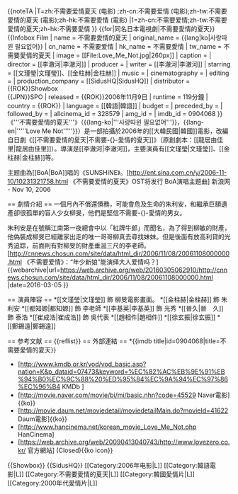 {{noteTA
|T=zh:不需要爱情夏天 (电影) ;zh-cn:不需要爱情 (电影);zh-tw:不需要愛情的夏天 (電影);zh-hk:不需要愛情 (電影)
|1=zh-cn:不需要爱情;zh-tw:不需要愛情的夏天;zh-hk:不需要愛情
}}
{{for|同名日本電視劇|不需要愛情的夏天}}
{{Infobox Film
| name = 不需要愛情的夏天
| original_name = {{lang|ko|사랑따윈 필요없어}}
| cn_name = 不需要爱情
| hk_name = 不需要愛情
| tw_name = 不需要愛情的夏天
| image = [[File:Love_Me_Not.jpg|260px]]
| caption = 
| director = [[李澈河|李澈河]]
| producer = 
| writer = [[李澈河|李澈河]] 
| starring = [[文瑾瑩|文瑾瑩]]、[[金柱赫|金柱赫]]
| music = 
| cinematography = 
| editing = 
| production_company = [[SidusHQ|SidusHQ]]
| distributor = {{ROK}}Showbox<br>{{JPN}}SPO
| released = {{ROK}}2006年11月9日
| runtime = 119分鐘
| country = {{ROK}}
| language = [[韓語|韓語]]
| budget = 
| preceded_by = 
| followed_by = 
| allcinema_id = 328579
| amg_id = 
| imdb_id = 0904068
}}
《'''不需要愛情的夏天'''》（{{lang-ko|'''사랑따윈 필요없어'''}}，{{lang-en|'''''Love Me Not'''''}}）是一部拍攝於2006年的[[大韓民國|韓國]]電影，改編自日劇《[[不需要愛情的夏天|不需要-{}-愛情的夏天]]》（原創劇本：[[龍居由佳里|龍居由佳里]]）。導演是[[李澈河|李澈河]]，主要演員有[[文瑾瑩|文瑾瑩]]、[[金柱赫|金柱赫]]等。

主题曲為[[BoA|BoA]]唱的《SUNSHINE》。<ref>[http://ent.sina.com.cn/y/2006-11-10/10231321758.html 《不需要爱情的夏天》OST将发行 BoA演唱主题曲] 新浪网 - Nov 10, 2006</ref>

== 劇情介紹 ==
一個月內不償還債務，可能會危及生命的朱利安，和繼承巨額遺產卻很孤單的盲人少女柳旻，他們是堅信不需要-{}-愛情的男女。

朱利安是在號稱江南第一夜總會中以「紅牌牛郎」而聞名，為了得到柳敏的財產，他偽裝成柳旻已經離家出走的唯一哥哥柳真去尋找妹妹。但是後面有放高利貸的光秀追踪，前面則有對柳旻的財產垂涎三尺的李老師。<ref>[http://cnnews.chosun.com/site/data/html_dir/2006/11/08/20061108000000.html 《不需要爱情》：“年少新娘”能演绎大人爱情吗？] {{webarchive|url=https://web.archive.org/web/20160305062910/http://cnnews.chosun.com/site/data/html_dir/2006/11/08/20061108000000.html |date=2016-03-05 }}</ref>
 
== 演員陣容 ==
*[[文瑾瑩|文瑾瑩]] 飾 柳旻<ref>電影畫面。</ref>
*[[金柱赫|金柱赫]] 飾 朱利安
*[[都知嫄|都知嫄]] 飾 李老師
*[[李基英|李基英]] 飾 光秀
*[[晉久|晉　久]] 飾 泰浩
*[[崔成浩|崔成浩]] 飾 吳代表
*[[趙相件|趙相件]]
*[[徐玄振|徐玄振]]
*[[鄭錫遠|鄭錫遠]]

== 参考文献 ==
{{reflist}}
== 外部連結 ==
*{{imdb title|id=0904068|title=不需要愛情的夏天}}
* [http://www.kmdb.or.kr/vod/vod_basic.asp?nation=K&p_dataid=07473&keyword=%EC%82%AC%EB%9E%91%EB%94%B0%EC%9C%88%20%ED%95%84%EC%9A%94%EC%97%86%EC%96%B4 KMDb ] 
* [http://movie.naver.com/movie/bi/mi/basic.nhn?code=45529 Naver電影]{{ko}}
* [http://movie.daum.net/moviedetail/moviedetailMain.do?movieId=41622 Daum電影]{{ko}}
* [http://www.hancinema.net/korean_movie_Love_Me_Not.php HanCinema]
* [https://web.archive.org/web/20090413040743/http://www.lovezero.co.kr/ 官方網站] (Closed){{ko icon}}

{{Showbox}}
{{SidusHQ}}
[[Category:2006年电影|L]]
[[Category:韓語電影|L]]
[[Category:不需要愛情的夏天|L]]
[[Category:韓國愛情片|L]]
[[Category:2000年代愛情片|L]]